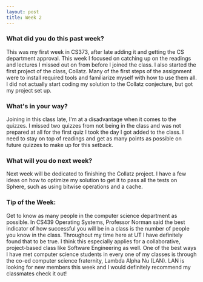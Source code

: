 ```yaml
---
layout: post
title: Week 2
---
```


### What did you do this past week?

This was my first week in CS373, after late adding it and getting the CS department approval. This week I focused on catching up on the readings and lectures I missed out on from before I joined the class. I also started the first project of the class, Collatz. Many of the first steps of the assignment were to install required tools and familiarize myself with how to use them all. I did not actually start coding my solution to the Collatz conjecture, but got my project set up. 

### What's in your way?
Joining in this class late, I'm at a disadvantage when it comes to the quizzes. I missed two quizzes from not being in the class and was not prepared at all for the first quiz I took the day I got added to the class. I need to stay on top of readings and get as many points as possible on future quizzes to make up for this setback. 

### What will you do next week?
Next week will be dedicated to finishing the Collatz project. I have a few ideas on how to optimize my solution to get it to pass all the tests on Sphere, such as using bitwise operations and a cache. 

### Tip of the Week: 
Get to know as many people in the computer science department as possible. In CS439 Operating Systems, Professor Norman said the best indicator of how successful you will be in a class is the number of people you know in the class. Throughout my time here at UT I have definitely found that to be true. I think this especially applies for a collaborative, project-based class like Software Engineering as well. One of the best ways I have met computer science students in every one of my classes is through the co-ed computer science fraternity, Lambda Alpha Nu (LAN). LAN is looking for new members this week and I would definitely recommend my classmates check it out!